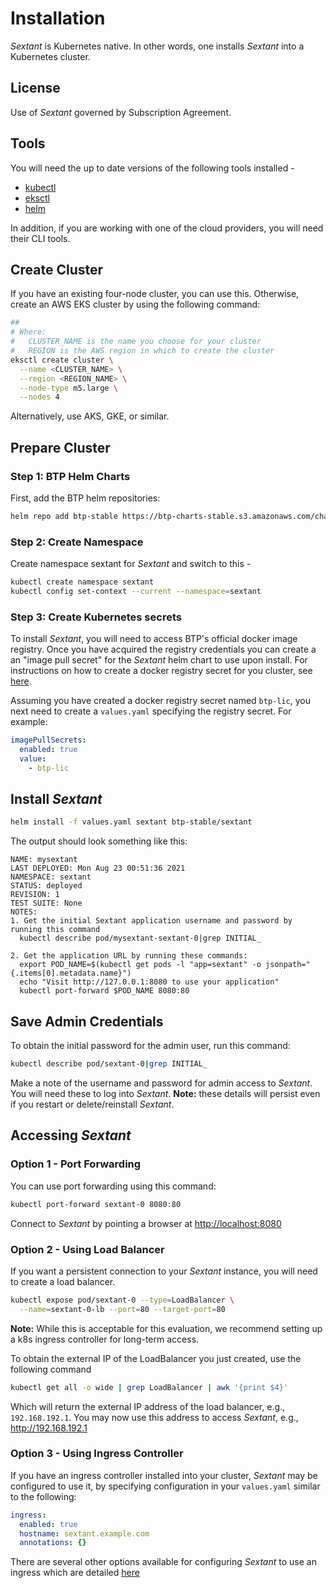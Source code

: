 # Installation

_Sextant_ is Kubernetes native. In other words, one installs _Sextant_ into a
Kubernetes cluster.

## License

Use of _Sextant_ governed by Subscription Agreement.

## Tools

You will need the up to date versions of the following tools installed -

* [kubectl](https://kubernetes.io/docs/tasks/tools/#kubectl)
* [eksctl](https://eksctl.io/introduction/#installation)
* [helm](https://helm.sh/docs/intro/install/)

In addition, if you are working with one of the cloud providers, you will need
their CLI tools.

## Create Cluster

If you have an existing four-node cluster, you can use this. Otherwise, create
an AWS EKS cluster by using the following command:

```bash
##
# Where:
#   CLUSTER_NAME is the name you choose for your cluster
#   REGION is the AWS region in which to create the cluster
eksctl create cluster \
  --name <CLUSTER_NAME> \
  --region <REGION_NAME> \
  --node-type m5.large \
  --nodes 4
```

Alternatively, use AKS, GKE, or similar.

## Prepare Cluster

### Step 1: BTP Helm Charts

First, add the BTP helm repositories:

```bash
helm repo add btp-stable https://btp-charts-stable.s3.amazonaws.com/charts/
```

### Step 2: Create Namespace

Create namespace sextant for _Sextant_ and switch to this -

```bash
kubectl create namespace sextant
kubectl config set-context --current --namespace=sextant
```

### Step 3: Create Kubernetes secrets

To install _Sextant_, you will need to access BTP's official docker image
registry.  Once you have acquired the registry credentials you can create a
an "image pull secret" for the _Sextant_ helm chart to use upon install.  For
instructions on how to create a docker registry secret for you cluster, see
[here](https://docs.aws.amazon.com/eks/latest/userguide/create-cluster-secrets.html#create-cluster-secrets-imagepullsecret).

Assuming you have created a docker registry secret named `btp-lic`, you next
need to create a `values.yaml` specifying the registry secret.  For example:

```yaml
imagePullSecrets:
  enabled: true
  value:
    - btp-lic
```

## Install _Sextant_

```bash
helm install -f values.yaml sextant btp-stable/sextant
```

The output should look something like this:

```text
NAME: mysextant
LAST DEPLOYED: Mon Aug 23 00:51:36 2021
NAMESPACE: sextant
STATUS: deployed
REVISION: 1
TEST SUITE: None
NOTES:
1. Get the initial Sextant application username and password by running this command
  kubectl describe pod/mysextant-sextant-0|grep INITIAL_

2. Get the application URL by running these commands:
  export POD_NAME=$(kubectl get pods -l "app=sextant" -o jsonpath="{.items[0].metadata.name}")
  echo "Visit http://127.0.0.1:8080 to use your application"
  kubectl port-forward $POD_NAME 8080:80
```

## Save Admin Credentials

To obtain the initial password for the admin user, run this command:

```bash
kubectl describe pod/sextant-0|grep INITIAL_
```

Make a note of the username and password for admin access to
_Sextant_. You will need these to log into _Sextant_.
__Note:__ these details will persist even if you restart or delete/reinstall
_Sextant_.

## Accessing _Sextant_

### Option 1 - Port Forwarding

You can use port forwarding using this command:

```bash
kubectl port-forward sextant-0 8080:80
```

Connect to _Sextant_ by pointing a browser at <http://localhost:8080>

### Option 2 - Using Load Balancer

If you want a persistent connection to your _Sextant_ instance, you
will need to create a load balancer.

```bash
kubectl expose pod/sextant-0 --type=LoadBalancer \
  --name=sextant-0-lb --port=80 --target-port=80
```

__Note:__ While this is acceptable for this evaluation, we recommend setting up
a k8s ingress controller for long-term access.

To obtain the external IP of the LoadBalancer you just created, use the
following command

```bash
kubectl get all -o wide | grep LoadBalancer | awk '{print $4}'
```

Which will return the external IP address of the load balancer, e.g.,
`192.168.192.1`. You may now use this address to access _Sextant_, e.g.,
<http://192.168.192.1>

### Option 3 - Using Ingress Controller

If you have an ingress controller installed into your cluster, _Sextant_ may be
configured to use it, by specifying configuration in your `values.yaml` similar
to the following:

```yaml
ingress:
  enabled: true
  hostname: sextant.example.com
  annotations: {}
```

There are several other options available for configuring _Sextant_ to use an
ingress which are detailed [here](README.md)
